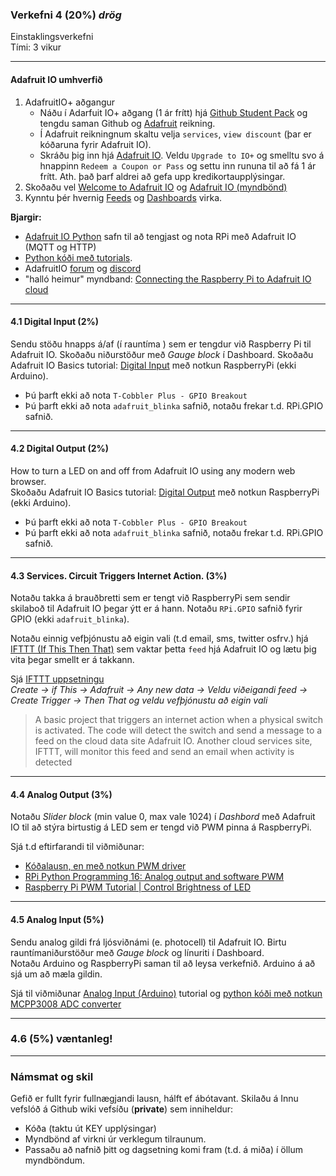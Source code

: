 ### Verkefni 4 (20%) _drög_

Einstaklingsverkefni <br>
Tími: 3 vikur

---

#### Adafruit IO umhverfið 
1. AdafruitIO+ aðgangur
   - Náðu í Adarfuit IO+ aðgang (1 ár frítt) hjá [Github Student Pack](https://education.github.com/pack) og tengdu saman Github og [Adafruit](https://www.adafruit.com/) reikning.
   - Í Adafruit reikningnum skaltu velja `services`, `view discount` (þar er kóðaruna fyrir Adafruit IO).
   - Skráðu þig inn hjá [Adafruit IO](https://io.adafruit.com/). Veldu `Upgrade to IO+` og smelltu svo á hnappinn `Redeem a Coupon or Pass` og settu inn rununa til að fá 1 ár frítt. Ath. það þarf aldrei að gefa upp kredikortaupplýsingar.
1. Skoðaðu vel [Welcome to Adafruit IO](https://learn.adafruit.com/welcome-to-adafruit-io/overview) og [Adafruit IO (myndbönd)](https://learn.adafruit.com/all-the-internet-of-things-episode-four-adafruit-io/how-adafruit-io-works)
1. Kynntu þér hvernig [Feeds](https://learn.adafruit.com/adafruit-io-basics-feeds) og [Dashboards](https://learn.adafruit.com/adafruit-io-basics-dashboards) virka.

**Bjargir:**

- [Adafruit IO Python](https://adafruit-io-python-client.readthedocs.io/en/latest/quickstart.html) safn til að tengjast og nota RPi með Adafruit IO (MQTT og HTTP)
- [Python kóði með tutorials](https://github.com/adafruit/Adafruit_IO_Python/tree/master/examples/basics).
- AdafruitIO [forum](https://forums.adafruit.com/viewforum.php?f=56) og [discord](https://discord.com/invite/adafruit)
- "halló heimur" myndband: [Connecting the Raspberry Pi to Adafruit IO cloud](https://www.youtube.com/watch?v=IfzpoFGkmns)

---

#### 4.1 Digital Input (2%)
Sendu stöðu hnapps á/af (í rauntíma ) sem er tengdur við Raspberry Pi til Adafruit IO. Skoðaðu niðurstöður með _Gauge block_ í Dashboard.
Skoðaðu Adafruit IO Basics tutorial: [Digital Input](https://learn.adafruit.com/adafruit-io-basics-digital-input) með notkun RaspberryPi (ekki Arduino). 

- Þú þarft ekki að nota `T-Cobbler Plus - GPIO Breakout`
- Þú þarft ekki að nota `adafruit_blinka` safnið, notaðu frekar t.d. RPi.GPIO safnið.

---

#### 4.2 Digital Output (2%)
How to turn a LED on and off from Adafruit IO using any modern web browser.<br>
Skoðaðu Adafruit IO Basics tutorial: [Digital Output](https://learn.adafruit.com/adafruit-io-basics-digital-output) með notkun RaspberryPi (ekki Arduino).

- Þú þarft ekki að nota `T-Cobbler Plus - GPIO Breakout`
- Þú þarft ekki að nota `adafruit_blinka` safnið, notaðu frekar t.d. RPi.GPIO safnið.

---

#### 4.3 Services. Circuit Triggers Internet Action. (3%)
Notaðu takka á brauðbretti sem er tengt við RaspberryPi sem sendir skilaboð til Adafruit IO þegar ýtt er á hann. Notaðu `RPi.GPIO` safnið fyrir GPIO (ekki `adafruit_blinka`).

Notaðu einnig vefþjónustu að eigin vali (t.d email, sms, twitter osfrv.) hjá [IFTTT (If This Then That)](https://ifttt.com/) sem vaktar þetta `feed` hjá Adafruit IO og lætu þig vita þegar smellt er á takkann. 

Sjá [IFTTT uppsetningu](https://learn.adafruit.com/using-ifttt-with-adafruit-io/ifttt-to-adafruit-io-setup) <br>
_Create -> if This -> Adafruit -> Any new data -> Veldu viðeigandi feed -> Create Trigger -> Then That og veldu vefþjónustu að eigin vali_

> A basic project that triggers an internet action when a physical switch is activated.
> The code will detect the switch and send a message to a feed on the cloud data site Adafruit IO. Another cloud services site, IFTTT, will 
> monitor this feed and send an email when activity is detected 

---

#### 4.4 Analog Output (3%)

Notaðu _Slider block_ (min value 0, max vale 1024) í _Dashbord_ með Adafruit IO til að stýra birtustig á LED sem er tengd við PWM pinna á RaspberryPi. <br>

Sjá t.d eftirfarandi til viðmiðunar:
- [Kóðalausn, en með notkun PWM driver](https://learn.adafruit.com/adafruit-io-basics-analog-output/python-code)
- [RPi Python Programming 16: Analog output and software PWM](https://www.engineersgarage.com/raspberrypi/articles-raspberry-pi-python-software-pwm-led-fading/)
- [Raspberry Pi PWM Tutorial | Control Brightness of LED](https://electronicshobbyists.com/raspberry-pi-pwm-tutorial-control-brightness-of-led-and-servo-motor/)

---

#### 4.5 Analog Input  (5%)
Sendu analog gildi frá ljósviðnámi (e. photocell) til Adafruit IO. Birtu rauntímaniðurstöður með _Gauge block_ og línuriti í Dashboard.<br>
Notaðu Arduino og RaspberryPi saman til að leysa verkefnið. Arduino á að sjá um að mæla gildin. 

Sjá til viðmiðunar [Analog Input (Arduino)](https://learn.adafruit.com/adafruit-io-basics-analog-input) tutorial og [python kóði með notkun MCPP3008 ADC converter](https://github.com/adafruit/Adafruit_IO_Python/blob/master/examples/basics/analog_in.py) 

---

### 4.6 (5%) væntanleg!

---

### Námsmat og skil

Gefið er fullt fyrir fullnægjandi lausn, hálft ef ábótavant.
Skilaðu á Innu vefslóð á Github wiki vefsíðu (**private**) sem inniheldur:

- Kóða (taktu út KEY upplýsingar)
- Myndbönd af virkni úr verklegum tilraunum. 
- Passaðu að nafnið þitt og dagsetning komi fram (t.d. á miða) í öllum myndböndum.

